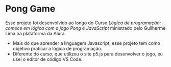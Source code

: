 # Pong Game

Esse projeto foi desenvolvido ao longo do Curso *Lógica de programação: comece em lógica com o jogo Pong e JavaScript* ministrado pelo Guilherme Lima na plataforma da Alura.
- Mais do que aprender a linguagem Javascript, esse projeto tem como objetivo praticar a lógica de programação.
- Diferente do curso, que utilizou o site p5.js para desenvolver o jogo, eu usei o editor de código VS Code.

